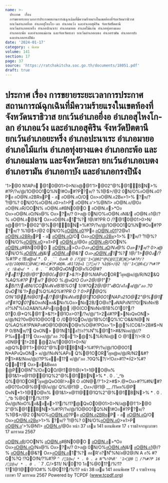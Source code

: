 ```yaml
---
name: >-
  ประกาศ  เรื่อง
  การขยายระยะเวลาการประกาศสถานการณ์ฉุกเฉินที่มีความร้ายแรงในเขตท้องที่จังหวัดนราธิวาส
  ยกเว้นอำเภอยี่งอ อำเภอสุไหงโก-ลก อำเภอแว้ง และอำเภอสุคิริน จังหวัดปัตตานี
  ยกเว้นอำเภอยะหริ่ง อำเภอปะนาเระ อำเภอมายอ อำเภอไม้แก่น อำเภอทุ่งยางแดง
  อำเภอกะพ้อ และอำเภอแม่ลาน และจังหวัดยะลา ยกเว้นอำเภอเบตง อำเภอรามัน อำเภอกาบัง
  และอำเภอกรงปินัง
date: '2024-01-17'
category: ง พิเศษ
volume: 141
section: 17
page: 37
source: 'https://ratchakitcha.soc.go.th/documents/18051.pdf'
draft: true
---
```


# ประกาศ  เรื่อง การขยายระยะเวลาการประกาศสถานการณ์ฉุกเฉินที่มีความร้ายแรงในเขตท้องที่จังหวัดนราธิวาส ยกเว้นอำเภอยี่งอ อำเภอสุไหงโก-ลก อำเภอแว้ง และอำเภอสุคิริน จังหวัดปัตตานี ยกเว้นอำเภอยะหริ่ง อำเภอปะนาเระ อำเภอมายอ อำเภอไม้แก่น อำเภอทุ่งยางแดง อำเภอกะพ้อ และอำเภอแม่ลาน และจังหวัดยะลา ยกเว้นอำเภอเบตง อำเภอรามัน อำเภอกาบัง และอำเภอกรงปินัง

'1>@0 N1APอ @10@01>0>N/ล@@1'1>@02"@%@1์BN>% #?P/?ค/@/1O@0O1Q%N!#Oอ#?P?ห/? %1@$>/@2 0N/O%อO@N.อ0?Pอ อO@N.อ2BRหP - ล อO@N.อO/O Oล>อO@N.อ2Bค>1>% ?ห/? 'ั!!@%? 0N/O%อO@N.อ0>ห1>P อO@N.อ'>%@N1> อO@N.อ/@0อ อO@N.อR/OON% อO@N.อ#BN0@O  อO@N.อ>*Oอ Oล>อO@N.อO/Nล@% Oล>?ห/? 0>ล@ 0N/O%อO@N.อN&! อO@N.อ1@/?% อO@N.อ@&? Oล>อO@N.อ1'ิ%? !@/#?PR O /?@10@01>0>N/ล@@1'1>@02"@%@1์BN>%#?P/?ค/@/1O@0O1Q%N!#Oอ#?P ?ห/? %1@$>/@2 0N/O%อO@N.อ0?Pอ อO@N.อ01?2@ค1 อO@N.อ2BRหP - ล อO@N.อO/O Oล>อO@N.อ2Bค>1>% ?ห/? 'ั!!@%? 0N/O%อO@N.อ0>ห1>P อO@N.อ/@0อ อO@N.อR/OON% อO@N.อ#BN0@O  อO@N.อ>*Oอ Oล>อO@N.อO/Nล@% Oล>?ห/? 0>ล@ 0N/O%อO@N.อN&! อO@N.อ@&? Oล>อO@N.อ1'ิ%? !@/'1>@0ล/?%#?P _c !Bล@ค/ * . 0 . `_`` Oล>R O /?@1'1>@02"@%@1์BN>%#?P/? ค/@/1O@0O1Q%N!#Oอ#?PอO@N.อ01?2@ค1 ?ห/? %1@$>/@2 !@/'1>@0ล/?%#?P _c !Bล@ค/ * . 0 . `_`` #O@QหONO@ห%O@#?Pอ1?2@/@1"0@0(ล@1'>&?!>@%N*APอOOR'ัญห@ค/@/R/N2&Q%*AQ%#?P ?ห/? @0O %.@คQ!O Oล>2@/@1"?&B/!?/ลBN/(CONอNห!B1B%O1 1//#?Q2@/@1"คBO/ค1อค/@/'ลอ .?0 QหO?&'1>@%Q%*AQ%#?PR O ? 0>P@Q% O!N'1@/N@0?ค/?@1NอNห!B@1์1O@0O1N*APอ21O@2"@%@1์ อ?#?Q0?*&OหลNหล&Nอ%Oล>Nอ2B/O@ล?*ลN*APอN!1?0/NอNห!B อ?%N'็%(ล2A&N%APอ/@@ )่@0(CONอNห!B1B%O10?/?0?0.@*Q%@1'>&?!>@1Oล>0?/?ค/@/'1>2ค์#?P>NอQหON> ค/@/N2?0ห@01O@0O1 O /0@1QOค/@/1B%O1Q%1C'O&&!N@ N Q%*AQ%#?PN*APอ#O@1O@0NO@ห%O@#?POล>'1>@%(CO&1>2B#$>N P 0/BNห/? QหON> @1N1ล?/อ?%N'็%@11>#&!Nอค/@//?P%คอ1? Oล>ค/@/'ลอ .?0อ'1>@%%R/Nอ@ O @1?/>!R O อ0N@'!>2B @2/ค/10@01>0>N/ล@Q%@1'1>@02"@%@1์BN>%#?P/?ค/@/1O@0O1 N*APอQหON> ค/@/!NอN%APอ Q%@1OOR'ัญห@ค/@/R/N2&#?P1>#&!Nอค/@//?P%คอ1? ค/@/'ลอ .?0Q%?/>!Oล>#1?*0์2>%#?Qอ1? Oล>อ&Bคคล @PO@N'็%!OอQO/@!1@1!@/*1>1@O@ห% @1&1>ห@11@@1Q%2"@%@1์BN>% * . 0 . `_^b Q%@1OOR'ัญห@QหO0B!>ลR O อ0N@/?'1>2>#$>.@*Oล>#?%#N/#? อ@0?0อO@%@!@/ค/@/ Q%/@!1@ _ Oล>/@!1@ __ /11คห%@P OหN*1>1@O@ห% @1&1>ห@11@@1Q%2"@%@1์BN>% * . 0 . `_^b %@01?/%!1?P 0ค/@/NหO%อ&อค>1?/%!1?@QหO0@01>0>N/ล@@1'1>@0 2"@%@1์BN>%#?P/?ค/@/1O@0O1Q%N!#Oอ#?P?ห/? %1@$>/@2 0N/O%อO@N.อ0?Pอ อO@N.อ2BRหP - ล อO@N.อO/O Oล>อO@N.อ2Bค>1>% ?ห/? 'ั!!@%? 0N/O%อO@N.อ0>ห1>P อO@N.อ'>%@N1> อO@N.อ/@0อ หน้า 37 เลม 141 ตอนพิเศษ 17 ง ราชกิจจานุเบกษา 17 มกราคม 2567

อO@N.อR/OON% อO@N.อ#BN0@O  อO@N.อ>*Oอ Oล>อO@N.อO/Nล@% Oล>?ห/? 0>ล@ 0N/O%อO@N.อN&! อO@N.อ1@/?% อO@N.อ@&? Oล>อO@N.อ1'ิ%? ออR'อ?N'็%N/ล@2@/N A อ% #?Q%?Q !?QO!N/?%#?P `^ /1@ค/ * . 0 . `_`a N'็%!O%R' '1>@0  /?%#?P 16 /1@ค/ * . 0 . `_` 7 .C/>$11/ N/0?0 1อ%@01?/%!1? 1?1@1@@1O#% %@01?/%!1? หน้า 38 เลม 141 ตอนพิเศษ 17 ง ราชกิจจานุเบกษา 17 มกราคม 2567 Powered by TCPDF (www.tcpdf.org)
